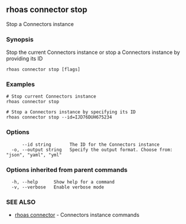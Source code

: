 ## rhoas connector stop

Stop a Connectors instance

### Synopsis

Stop the current Connectors instance or stop a Connectors instance by providing its ID

```
rhoas connector stop [flags]
```

### Examples

```
# Stop current Connectors instance
rhoas connector stop

# Stop a Connectors instance by specifying its ID
rhoas connector stop --id=IJD76DUH675234

```

### Options

```
      --id string       The ID for the Connectors instance
  -o, --output string   Specify the output format. Choose from: "json", "yaml", "yml"
```

### Options inherited from parent commands

```
  -h, --help      Show help for a command
  -v, --verbose   Enable verbose mode
```

### SEE ALSO

* [rhoas connector](rhoas_connector.md)	 - Connectors instance commands

